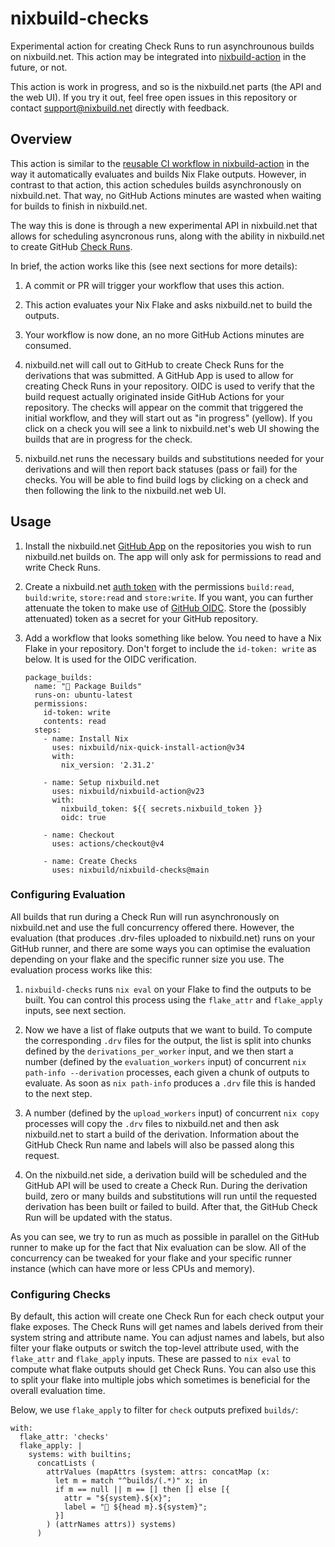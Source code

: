 # nixbuild-checks

Experimental action for creating Check Runs to run asynchrounous builds on
nixbuild.net. This action may be integrated into
[nixbuild-action](https://github.com/nixbuild/nixbuild-action) in the future, or
not.

This action is work in progress, and so is the nixbuild.net parts (the API and
the web UI). If you try it out, feel free open issues in this repository or
contact support@nixbuild.net directly with feedback.

## Overview

This action is similar to the [reusable CI workflow in
nixbuild-action](https://github.com/nixbuild/nixbuild-action#using-the-ci-workflow)
in the way it automatically evaluates and builds Nix Flake outputs. However, in
contrast to that action, this action schedules builds asynchronously on
nixbuild.net. That way, no GitHub Actions minutes are wasted when waiting for
builds to finish in nixbuild.net.

The way this is done is through a new experimental API in nixbuild.net that
allows for scheduling asyncronous runs, along with the ability in nixbuild.net
to create GitHub [Check Runs](https://docs.github.com/en/rest/checks/runs).

In brief, the action works like this (see next sections for more details):

1. A commit or PR will trigger your workflow that uses this action.

2. This action evaluates your Nix Flake and asks nixbuild.net to build the
   outputs.

3. Your workflow is now done, an no more GitHub Actions minutes are consumed.

4. nixbuild.net will call out to GitHub to create Check Runs for the derivations
   that was submitted. A GitHub App is used to allow for creating Check Runs in
   your repository. OIDC is used to verify that the build request actually
   originated inside GitHub Actions for your repository. The checks will appear
   on the commit that triggered the initial workflow, and they will start out
   as "in progress" (yellow). If you click on a check you will see a link to
   nixbuild.net's web UI showing the builds that are in progress for the check.

5. nixbuild.net runs the necessary builds and substitutions needed for your
   derivations and will then report back statuses (pass or fail) for the checks.
   You will be able to find build logs by clicking on a check and then following
   the link to the nixbuild.net web UI.

## Usage

1. Install the nixbuild.net [GitHub App](https://github.com/apps/nixbuild-net)
   on the repositories you wish to run nixbuild.net builds on. The app will
   only ask for permissions to read and write Check Runs.

2. Create a nixbuild.net
   [auth token](https://docs.nixbuild.net/access-control/#using-auth-tokens)
   with the permissions `build:read`, `build:write`, `store:read` and
   `store:write`. If you want, you can further attenuate the token to make use
   of [GitHub OIDC](https://blog.nixbuild.net/posts/2025-09-01-oidc-support-in-nixbuild-net.html).
   Store the (possibly attenuated) token as a secret for your GitHub repository.

3. Add a workflow that looks something like below. You need to have a Nix Flake
   in your repository. Don't forget to include the `id-token: write` as below.
   It is used for the OIDC verification.

   ```
   package_builds:
     name: "🚧 Package Builds"
     runs-on: ubuntu-latest
     permissions:
       id-token: write
       contents: read
     steps:
       - name: Install Nix
         uses: nixbuild/nix-quick-install-action@v34
         with:
           nix_version: '2.31.2'

       - name: Setup nixbuild.net
         uses: nixbuild/nixbuild-action@v23
         with:
           nixbuild_token: ${{ secrets.nixbuild_token }}
           oidc: true

       - name: Checkout
         uses: actions/checkout@v4

       - name: Create Checks
         uses: nixbuild/nixbuild-checks@main
   ```

### Configuring Evaluation

All builds that run during a Check Run will run asynchronously on nixbuild.net
and use the full concurrency offered there. However, the evaluation (that
produces .drv-files uploaded to nixbuild.net) runs on your GitHub runner, and
there are some ways you can optimise the evaluation depending on your flake
and the specific runner size you use. The evaluation process works like this:

1. `nixbuild-checks` runs `nix eval` on your Flake to find the outputs to be
   built. You can control this process using the `flake_attr` and `flake_apply`
   inputs, see next section.

2. Now we have a list of flake outputs that we want to build. To compute the
   corresponding `.drv` files for the output, the list is split into chunks
   defined by the `derivations_per_worker` input, and we then start a number
   (defined by the `evaluation_workers` input) of concurrent
   `nix path-info --derivation` processes, each given a chunk of outputs to
   evaluate. As soon as `nix path-info` produces a `.drv` file this is handed
   to the next step.

3. A number (defined by the `upload_workers` input) of concurrent `nix copy`
   processes will copy the `.drv` files to nixbuild.net and then ask
   nixbuild.net to start a build of the derivation. Information about the
   GitHub Check Run name and labels will also be passed along this request.

4. On the nixbuild.net side, a derivation build will be scheduled and the GitHub
   API will be used to create a Check Run. During the derivation build, zero or
   many builds and substitutions will run until the requested derivation has
   been built or failed to build. After that, the GitHub Check Run will be
   updated with the status.

As you can see, we try to run as much as possible in parallel on the GitHub
runner to make up for the fact that Nix evaluation can be slow. All of the
concurrency can be tweaked for your flake and your specific runner instance
(which can have more or less CPUs and memory).

### Configuring Checks

By default, this action will create one Check Run for each check output your
flake exposes. The Check Runs will get names and labels derived from their
system string and attribute name. You can adjust names and labels, but also
filter your flake outputs or switch the top-level attribute used, with the
`flake_attr` and `flake_apply` inputs. These are passed to `nix eval` to
compute what flake outputs should get Check Runs. You can also use this to split
your flake into multiple jobs which sometimes is beneficial for the overall
evaluation time.

Below, we use `flake_apply` to filter for `check` outputs prefixed `builds/`:

```
with:
  flake_attr: 'checks'
  flake_apply: |
    systems: with builtins;
      concatLists (
        attrValues (mapAttrs (system: attrs: concatMap (x:
          let m = match "^builds/(.*)" x; in
          if m == null || m == [] then [] else [{
            attr = "${system}.${x}";
            label = "🚧 ${head m}.${system}";
          }]
        ) (attrNames attrs)) systems)
      )
```
